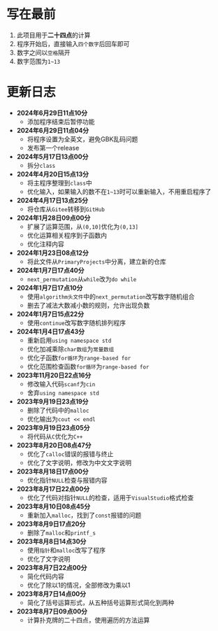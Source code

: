 # 写在最前

1. 此项目用于**二十四点**的计算
2. 程序开始后，直接输入```四个数字```后回车即可
3. 数字之间以```空格```隔开
4. 数字范围为```1~13```

# 更新日志

- **2024年6月29日11点10分**
	- 添加程序结束后暂停功能
- **2024年6月29日11点04分**
	- 将程序设置为全英文，避免GBK乱码问题
	- 发布第一个release
- **2024年5月17日13点00分**
	- 拆分```class```
- **2024年4月20日15点13分**
	- 将主程序整理到```class```中
	- 优化输入，如果输入的数不在```1~13```时可以重新输入，不用重启程序了
- **2024年4月17日13点25分**
	- 将仓库从```Gitee```转移到```GitHub```
- **2024年1月28日09点00分**
	- 扩展了运算范围，从```(0,10]```优化为```(0,13]```
	- 优化运算相关程序到子函数内
	- 优化注释内容
- **2024年1月23日08点12分**
	- 将此文件从```PrimaryProjects```中分离，建立新的仓库
- **2024年1月7日17点40分**
	- ```next_permutation```从```while```改为```do while```
- **2024年1月7日17点10分**
	- 使用```algorithm头文件```中的```next_permutation```改写数字随机组合
	- 删去了减法大数减小数的规则，允许出现负数
- **2024年1月7日15点22分**
	- 使用```continue```改写数字随机排列程序
- **2024年1月4日17点43分**
	- 重新启用```using namespace std```
	- 优化加减乘除```char数组```为```常量数组```
	- 优化子函数```for循环```为```range-based for```
	- 优化范围检查函数```for循环```为```range-based for```
- **2023年11月20日22点16分**
	- 修改输入代码```scanf```为```cin```
	- 舍弃```using namespace std```
- **2023年9月19日23点19分**
	- 删除了代码中的```malloc```
	- 优化输出为```cout << endl```
- **2023年9月19日23点05分**
	- 将代码从```C```优化为```C++```
- **2023年8月20日08点47分**
	- 优化了```calloc```错误的报错与终止
	- 优化了文字说明，修改为中文文字说明
- **2023年8月18日17点00分**
	- 优化指针```NULL```检查与报错内容
- **2023年8月17日22点00分**
	- 优化了代码对指针```NULL```的检查，适用于```VisualStudio```格式检查
- **2023年8月10日08点45分**
	- 重新加入```malloc```，找到了```const```报错的问题
- **2023年8月9日17点20分**
	- 删除了```malloc```和```printf_s```
- **2023年8月8日14点30分**
	- 使用```指针```和```malloc```改写了程序
	- 优化了文字说明
- **2023年8月7日22点00分**
	- 简化代码内容
	- 优化了除以1的情况，全部修改为乘以1
- **2023年8月7日14点00分**
	- 简化了括号运算形式，从五种括号运算形式简化到两种
- **2023年8月7日09点00分**
	- 计算扑克牌的二十四点，使用遍历的方法运算

